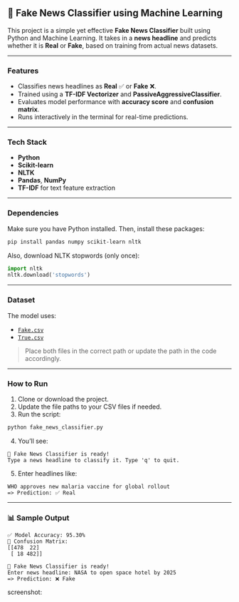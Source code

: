 ## 📰 Fake News Classifier using Machine Learning

This project is a simple yet effective **Fake News Classifier** built using Python and Machine Learning. It takes in a **news headline** and predicts whether it is **Real** or **Fake**, based on training from actual news datasets.

---

###  Features

* Classifies news headlines as **Real** ✅ or **Fake** ❌.
* Trained using a **TF-IDF Vectorizer** and **PassiveAggressiveClassifier**.
* Evaluates model performance with **accuracy score** and **confusion matrix**.
* Runs interactively in the terminal for real-time predictions.

---

###  Tech Stack

* **Python**
* **Scikit-learn**
* **NLTK**
* **Pandas**, **NumPy**
* **TF-IDF** for text feature extraction

---

###  Dependencies

Make sure you have Python installed. Then, install these packages:

```bash
pip install pandas numpy scikit-learn nltk
```

Also, download NLTK stopwords (only once):

```python
import nltk
nltk.download('stopwords')
```

---

###  Dataset

The model uses:

* [`Fake.csv`](https://www.kaggle.com/datasets/clmentbisaillon/fake-and-real-news-dataset)
* [`True.csv`](https://www.kaggle.com/datasets/clmentbisaillon/fake-and-real-news-dataset)

> Place both files in the correct path or update the path in the code accordingly.

---

### How to Run

1. Clone or download the project.
2. Update the file paths to your CSV files if needed.
3. Run the script:

```bash
python fake_news_classifier.py
```

4. You’ll see:

```
📰 Fake News Classifier is ready!
Type a news headline to classify it. Type 'q' to quit.
```

5. Enter headlines like:

```
WHO approves new malaria vaccine for global rollout
=> Prediction: ✅ Real
```

---

### 📊 Sample Output

```
✅ Model Accuracy: 95.30%
🧾 Confusion Matrix:
[[478  22]
 [ 18 482]]

📰 Fake News Classifier is ready!
Enter news headline: NASA to open space hotel by 2025
=> Prediction: ❌ Fake
```

screenshot:

